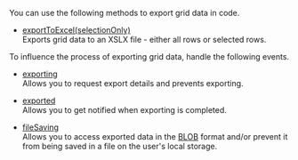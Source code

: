 You can use the following methods to export grid data in code.

- [exportToExcel(selectionOnly)](/api-reference/10%20UI%20Widgets/dxDataGrid/3%20Methods/exportToExcel(selectionOnly).md '/Documentation/ApiReference/UI_Widgets/dxDataGrid/Methods/#exportToExcelselectionOnly')    
Exports grid data to an XSLX file - either all rows or selected rows.


To influence the process of exporting grid data, handle the following events.

- [exporting](/api-reference/10%20UI%20Widgets/dxDataGrid/4%20Events/exporting.md '/Documentation/ApiReference/UI_Widgets/dxDataGrid/Events/#exporting')  
Allows you to request export details and prevents exporting.

- [exported](/api-reference/10%20UI%20Widgets/dxDataGrid/4%20Events/exported.md '/Documentation/ApiReference/UI_Widgets/dxDataGrid/Events/#exported')  
Allows you to get notified when exporting is completed.

- [fileSaving](/api-reference/10%20UI%20Widgets/dxDataGrid/4%20Events/fileSaving.md '/Documentation/ApiReference/UI_Widgets/dxDataGrid/Events/#fileSaving')        
Allows you to access exported data in the <a href="https://en.wikipedia.org/wiki/Binary_large_object" target="_blank">BLOB</a> format and/or prevent it from being saved in a file on the user's local storage.